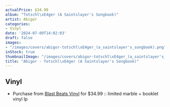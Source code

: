 ```yaml
---
actualPrice: $34.99
album: "Totschl\xE4ger (A Saintslayer's Songbook)"
artist: Abigor
categories:
- Vinyl
date: '2024-07-09T14:02:03'
draft: false
images:
- "/images/covers/abigor-totschl\xE4ger_(a_saintslayer's_songbook).png"
inStock: true
thumbnailImage: "/images/covers/abigor-totschl\xE4ger_(a_saintslayer's_songbook)-thumb.png"
title: "Abigor - Totschl\xE4ger (A Saintslayer's Songbook)"
---
```


## Vinyl
* Purchase from [Blast Beats Vinyl](https://blastbeatsvinyl.com/products/abigor-totschlager-a-saintslayers-songbook-limited-marble-booklet-vinyl-lp) for $34.99 :: limited marble + booklet vinyl lp
